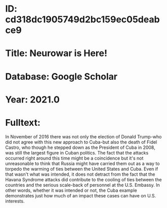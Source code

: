 # ID: cd318dc1905749d2bc159ec05deabce9
# Title: Neurowar is Here!
# Database: Google Scholar
# Year: 2021.0
# Fulltext:
In November of 2016 there was not only the election of Donald Trump-who did not agree with this new approach to Cuba-but also the death of Fidel Castro, who though he stepped down as the President of Cuba in 2008, was still the largest figure in Cuban politics.
The fact that the attacks occurred right around this time might be a coincidence but it's not unreasonable to think that Russia might have carried them out as a way to torpedo the warming of ties between the United States and Cuba.
Even if that wasn't what was intended, it does not detract from the fact that the Havana Syndrome attacks did contribute to the cooling of ties between the countries and the serious scale-back of personnel at the U.S. Embassy.
In other words, whether it was intended or not, the Cuba example demonstrates just how much of an impact these cases can have on U.S. interests.